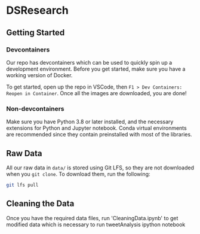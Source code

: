 # DSResearch

## Getting Started

### Devcontainers

Our repo has devcontainers which can be used to quickly spin up a development environment. Before you get started, make sure you have a working version of Docker.

To get started, open up the repo in VSCode, then `F1 > Dev Containers: Reopen in Container`. Once all the images are downloaded, you are done!

### Non-devcontainers

Make sure you have Python 3.8 or later installed, and the necessary extensions for Python and Jupyter notebook. Conda virtual environments are recommended since they contain preinstalled with most of the libraries.

## Raw Data

All our raw data in `data/` is stored using Git LFS, so they are not downloaded when you `git clone`. To download them, run the following:

```bash
git lfs pull
```

## Cleaning the Data

Once you have the required data files, run 'CleaningData.ipynb' to get modified data which is necessary to run tweetAnalysis ipython notebook


